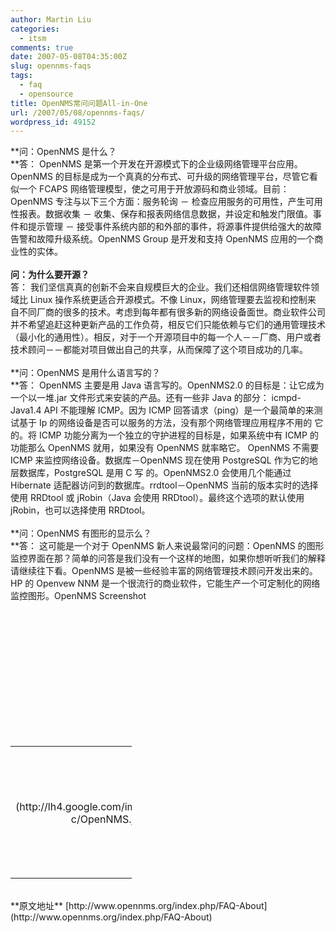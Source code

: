 ```yaml
---
author: Martin Liu
categories:
  - itsm
comments: true
date: 2007-05-08T04:35:00Z
slug: opennms-faqs
tags:
  - faq
  - opensource
title: OpenNMS常问问题All-in-One
url: /2007/05/08/opennms-faqs/
wordpress_id: 49152
---
```


**问：OpenNMS 是什么？<br />**答： OpenNMS 是第一个开发在开源模式下的企业级网络管理平台应用。OpenNMS 的目标是成为一个真真的分布式、可升级的网络管理平台，尽管它看似一个 FCAPS 网络管理模型，使之可用于开放源码和商业领域。目前：OpenNMS 专注与以下三个方面：服务轮询 － 检查应用服务的可用性，产生可用性报表。数据收集 － 收集、保存和报表网络信息数据，并设定和触发门限值。事件和提示管理 － 接受事件系统内部的和外部的事件，将源事件提供给强大的故障告警和故障升级系统。OpenNMS Group 是开发和支持 OpenNMS 应用的一个商业性的实体。<br /><br />**问：为什么要开源？**<br />答： 我们坚信真真的创新不会来自规模巨大的企业。我们还相信网络管理软件领域比 Linux 操作系统更适合开源模式。不像 Linux，网络管理要去监视和控制来 自不同厂商的很多的技术。考虑到每年都有很多新的网络设备面世。商业软件公司并不希望追赶这种更新产品的工作负荷，相反它们只能依赖与它们的通用管理技术 （最小化的通用性）。相反，对于一个开源项目中的每一个人－－厂商、用户或者技术顾问－－都能对项目做出自己的共享，从而保障了这个项目成功的几率。<br /><br />**问：OpenNMS 是用什么语言写的？<br />**答： OpenNMS 主要是用 Java 语言写的。OpenNMS2.0 的目标是：让它成为一个以一堆.jar 文件形式来安装的产品。还有一些非 Java 的部分： icmpd-Java1.4 API 不能理解 ICMP。因为 ICMP 回答请求（ping）是一个最简单的来测试基于 Ip 的网络设备是否可以服务的方法，没有那个网络管理应用程序不用的 它的。将 ICMP 功能分离为一个独立的守护进程的目标是，如果系统中有 ICMP 的功能那么 OpenNMS 就用，如果没有 OpenNMS 就率略它。 OpenNMS 不需要 ICMP 来监控网络设备。数据库－OpenNMS 现在使用 PostgreSQL 作为它的地层数据库，PostgreSQL 是用 C 写 的。OpenNMS2.0 会使用几个能通过 Hibernate 适配器访问到的数据库。rrdtool－OpenNMS 当前的版本实时的选择使用 RRDtool 或 jRobin（Java 会使用 RRDtool）。最终这个选项的默认使用 jRobin，也可以选择使用 RRDtool。<br /><br />**问：OpenNMS 有图形的显示么？<br />**答： 这可能是一个对于 OpenNMS 新人来说最常问的问题：OpenNMS 的图形监控界面在那？简单的问答是我们没有一个这样的地图，如果你想听听我们的解释 请继续往下看。OpenNMS 是被一些经验丰富的网络管理技术顾问开发出来的。HP 的 Openvew NNM 是一个很流行的商业软件，它能生产一个可定制化的网络监控图形。OpenNMS Screenshot<br /><br /><br /><br />

<br /><table style="width: 194px" ><br /><tr ><br />

<td style="height: 194px" align="center" >[![](http://lh4.google.com/image/liuzh66/Rl19YgD97vE/AAAAAAAAAE8/hFVbteNWiR0/s160-c/OpenNMS.jpg)](http://picasaweb.google.com/liuzh66/OpenNMS)
</td><br /></tr><br /><tr ><br />
<td style="text-align: center;font-family: arial,sans-serif;font-size: 11px" >[OpenNMS](http://picasaweb.google.com/liuzh66/OpenNMS)
</td><br /></tr><br /></table><br />**原文地址** [http://www.opennms.org/index.php/FAQ-About](http://www.opennms.org/index.php/FAQ-About)
